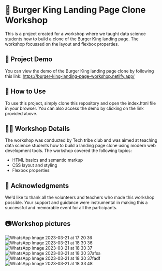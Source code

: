 # 🍔 Burger King Landing Page Clone Workshop
This is a project created for a workshop where we taught data science students how to build a clone of the Burger King landing page. The workshop focussed on the layout and flexbox properties.

## 🚀 Project Demo
You can view the demo of the Burger King landing page clone by following this link: https://burger-king-landing-page-workshop.netlify.app/

## 📖 How to Use
To use this project, simply clone this repository and open the index.html file in your browser. You can also access the demo by clicking on the link provided above.

## 👨‍🏫 Workshop Details
The workshop was conducted by Tech tribe club and was aimed at teaching data science students how to build a landing page clone using modern web development tools. The workshop covered the following topics:

- HTML basics and semantic markup
- CSS layout and styling
- Flexbox properties

## 👏 Acknowledgments
We'd like to thank all the volunteers and teachers who made this workshop possible. Your support and guidance were instrumental in making this a successful and memorable event for all the participants.

## 📷Workshop pictures 
![WhatsApp Image 2023-03-21 at 17 20 36](https://user-images.githubusercontent.com/96219910/226614590-8fcda58e-d2be-487f-90dc-2e0ed7f03311.jpg)
![WhatsApp Image 2023-03-21 at 18 30 36](https://user-images.githubusercontent.com/96219910/226614598-1e1b70c1-9661-4f05-9380-7ba65849b7e8.jpg)
![WhatsApp Image 2023-03-21 at 18 30 37](https://user-images.githubusercontent.com/96219910/226614602-03beca89-cdaf-4208-bbd9-488717497d59.jpg)
![WhatsApp Image 2023-03-21 at 18 30 37afsa](https://user-images.githubusercontent.com/96219910/226614608-64788efb-016f-4b01-b487-ff6ec3d85b83.jpg)
![WhatsApp Image 2023-03-21 at 18 30 37fadf](https://user-images.githubusercontent.com/96219910/226614619-28e090a0-d568-4aff-b38d-40c2c81b1e27.jpg)
![WhatsApp Image 2023-03-21 at 18 33 48](https://user-images.githubusercontent.com/96219910/226614629-18468c55-b887-4c8c-ac87-8e3cbd7ae4f3.jpg)


